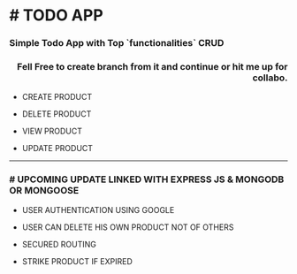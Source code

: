 

<h1 align="left" color="blue"># TODO APP</h1>
<div>
  <h3 align="left">Simple Todo App with Top `functionalities` CRUD</h3>
  <h3 align="right">Fell Free to create branch from it and continue or hit me up for collabo. </h3>
</div>

- CREATE PRODUCT

- DELETE PRODUCT

- VIEW PRODUCT

- UPDATE PRODUCT
<hr/>

<h3 align="left"># UPCOMING UPDATE LINKED WITH EXPRESS JS & MONGODB OR MONGOOSE</h3>

- USER AUTHENTICATION USING GOOGLE 

- USER CAN DELETE HIS OWN PRODUCT NOT OF OTHERS

- SECURED ROUTING

- STRIKE PRODUCT IF EXPIRED

